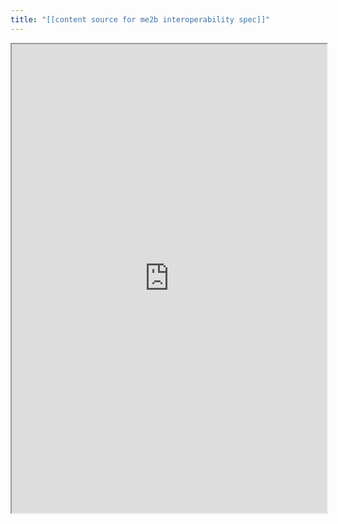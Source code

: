 ```yaml
---
title: "[[content source for me2b interoperability spec]]"
---
```



<iframe height="750" width="100%" src="https://ewelton.github.io/ktest/wiki.html#%5B%5Bcontent%20source%20for%20me2b%20interoperability%20spec%5D%5D"></iframe>
